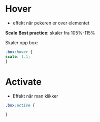

# Hover
* effekt når pekeren er over elementet


**Scale**
**Best practice:** skaler fra 105%-115%

Skaler opp box: 
```css
.box:hover {
scale: 1.1; 
}
```

# Activate
* Effekt når man klikker

```css
.box:active {
  
}
```
